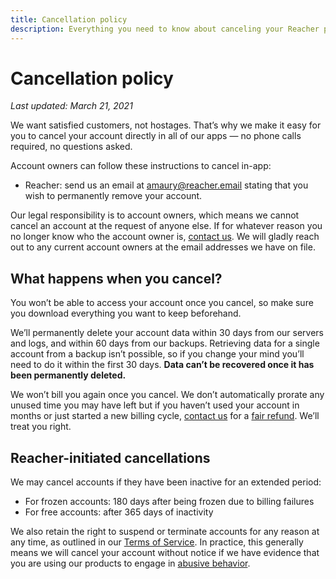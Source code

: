 ```yaml
---
title: Cancellation policy
description: Everything you need to know about canceling your Reacher product account.
---
```


# Cancellation policy

_Last updated: March 21, 2021_

We want satisfied customers, not hostages. That’s why we make it easy for you to cancel your account directly in all of our apps — no phone calls required, no questions asked.

Account owners can follow these instructions to cancel in-app:

- Reacher: send us an email at [amaury@reacher.email](mailto:amaury@reacher.email) stating that you wish to permanently remove your account.

Our legal responsibility is to account owners, which means we cannot cancel an account at the request of anyone else. If for whatever reason you no longer know who the account owner is, [contact us](mailto:amaury@reacher.email). We will gladly reach out to any current account owners at the email addresses we have on file.

## What happens when you cancel?

You won’t be able to access your account once you cancel, so make sure you download everything you want to keep beforehand.

We’ll permanently delete your account data within 30 days from our servers and logs, and within 60 days from our backups. Retrieving data for a single account from a backup isn’t possible, so if you change your mind you’ll need to do it within the first 30 days. **Data can’t be recovered once it has been permanently deleted.**

We won’t bill you again once you cancel. We don’t automatically prorate any unused time you may have left but if you haven’t used your account in months or just started a new billing cycle, [contact us](mailto:amaury@reacher.email) for a [fair refund](../refund/index.md). We’ll treat you right.

## Reacher-initiated cancellations

We may cancel accounts if they have been inactive for an extended period:

- For frozen accounts: 180 days after being frozen due to billing failures
- For free accounts: after 365 days of inactivity

We also retain the right to suspend or terminate accounts for any reason at any time, as outlined in our [Terms of Service](../terms/index.md). In practice, this generally means we will cancel your account without notice if we have evidence that you are using our products to engage in [abusive behavior](../abuse/index.md).
